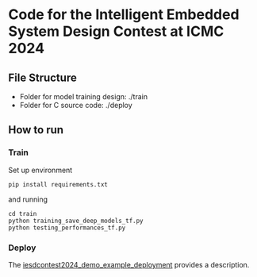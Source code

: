 # Code for the Intelligent Embedded System Design Contest at ICMC 2024

## File Structure
- Folder for model training design: ./train
- Folder for C source code: ./deploy

## How to run

### Train
Set up environment

    pip install requirements.txt

and running

    cd train 
    python training_save_deep_models_tf.py 
    python testing_performances_tf.py

### Deploy
The [iesdcontest2024_demo_example_deployment](https://github.com/iesdcontest/iesdcontest2024_demo_example_deployment) provides a description.
